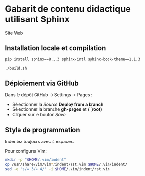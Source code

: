 # Gabarit de contenu didactique utilisant Sphinx

[Site Web](https://calculquebec.github.io/cq-formation-sphinx-book/)

## Installation locale et compilation

```Bash
pip install sphinx==8.1.3 sphinx-intl sphinx-book-theme==1.1.3

./build.sh
```

## Déploiement via GitHub

Dans le dépôt GitHub -> Settings -> Pages :

* Sélectionner la *Source* **Deploy from a branch**
* Sélectionner la branche **gh-pages** et **/ (root)**
* Cliquer sur le bouton *Save*

## Style de programmation

Indentez toujours avec 4 espaces.

Pour configurer Vim:

```Bash
mkdir -p "$HOME/.vim/indent"
cp /usr/share/vim/vim*/indent/rst.vim $HOME/.vim/indent/
sed -e 's/= 3/= 4/' -i $HOME/.vim/indent/rst.vim
```
